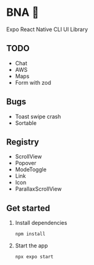 # BNA 👋

Expo React Native CLI UI Library

## TODO

- Chat
- AWS
- Maps
- Form with zod

## Bugs

- Toast swipe crash
- Sortable

## Registry

- ScrollView
- Popover
- ModeToggle
- Link
- Icon
- ParallaxScrollView

## Get started

1. Install dependencies

   ```bash
   npm install
   ```

2. Start the app

   ```bash
   npx expo start
   ```
